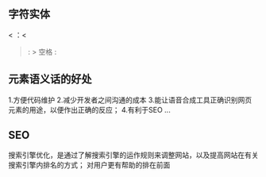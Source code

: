 ## 字符实体
< ：&lt;
> : &gt;
空格 : &nbsp;

## 元素语义话的好处
1.方便代码维护
2.减少开发者之间沟通的成本
3.能让语音合成工具正确识别网页元素的用途，以便作出正确的反应；
4.有利于SEO
...

## SEO
搜索引擎优化，是通过了解搜索引擎的运作规则来调整网站，以及提高网站在有关搜索引擎内排名的方式；
对用户更有帮助的排在前面